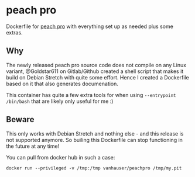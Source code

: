 # peach pro

Dockerfile for [peach pro](https://gitlab.com/gitlab-org/security-products/protocol-fuzzer-ce)
with everything set up as needed plus some extras.


## Why

The newly released peach pro source code does not compile on any Linux variant,
@Goldstar611 on Gitlab/Github created a shell script that makes it build on Debian Stretch
with quite some effort.
Hence I created a Dockerfile based on it that also generates documenation.

This container has quite a few extra tools for when using `--entrypoint /bin/bash`
that are likely only useful for me :)

## Beware

This only works with Debian Stretch and nothing else - and this release is not
supported anymore. So builing this Dockerfile can stop functioning in the
future at any time!

You can pull from docker hub in such a case:
```
docker run --privileged -v /tmp:/tmp vanhauser/peachpro /tmp/my.pit
```
